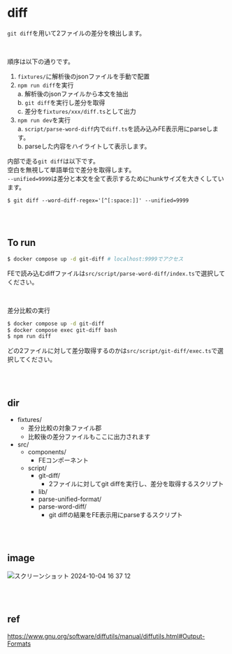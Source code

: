 # diff

`git diff`を用いて2ファイルの差分を検出します。

<br/>

順序は以下の通りです。

1. `fixtures/`に解析後のjsonファイルを手動で配置
2. `npm run diff`を実行<br/>
   a. 解析後のjsonファイルから本文を抽出<br/>
   b. `git diff`を実行し差分を取得<br/>
   c. 差分を`fixtures/xxx/diff.ts`として出力
3. `npm run dev`を実行<br/>
   a. `script/parse-word-diff`内で`diff.ts`を読み込みFE表示用にparseします。<br/>
   b. parseした内容をハイライトして表示します。

内部で走る`git diff`は以下です。<br/>
空白を無視して単語単位で差分を取得します。<br/>
`--unified=9999`は差分と本文を全て表示するためにhunkサイズを大きくしています。

```
$ git diff --word-diff-regex='[^[:space:]]' --unified=9999
```

<br/><br/>

## To run

```bash
$ docker compose up -d git-diff # localhost:9999でアクセス
```

FEで読み込むdiffファイルは`src/script/parse-word-diff/index.ts`で選択してください。

<br/>

差分比較の実行

```bash
$ docker compose up -d git-diff
$ docker compose exec git-diff bash
$ npm run diff
```

どの2ファイルに対して差分取得するのかは`src/script/git-diff/exec.ts`で選択してください。

<br/><br/>

## dir

- fixtures/
  - 差分比較の対象ファイル郡
  - 比較後の差分ファイルもここに出力されます
- src/
  - components/
    - FEコンポーネント
  - script/
    - git-diff/
      - 2ファイルに対してgit diffを実行し、差分を取得するスクリプト
    - lib/
    - parse-unified-format/
    - parse-word-diff/
      - git diffの結果をFE表示用にparseするスクリプト

<br/><br/>

## image

![スクリーンショット 2024-10-04 16 37 12](https://github.com/user-attachments/assets/3a6f581f-0b7b-4760-8dbe-9d5167d3336a)

<br/><br/>

## ref

https://www.gnu.org/software/diffutils/manual/diffutils.html#Output-Formats
